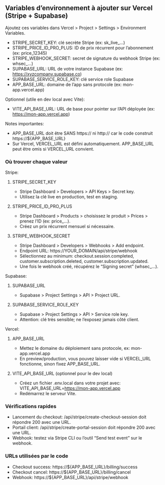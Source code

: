 ## Variables d’environnement à ajouter sur Vercel (Stripe + Supabase)

Ajoutez ces variables dans Vercel > Project > Settings > Environment Variables.

- STRIPE_SECRET_KEY: clé secrète Stripe (ex: sk_live_...)
- STRIPE_PRICE_ID_PRO_PLUS: ID de prix récurrent pour l’abonnement (ex: price_12345)
- STRIPE_WEBHOOK_SECRET: secret de signature du webhook Stripe (ex: whsec_...)
- SUPABASE_URL: URL de votre instance Supabase (ex: https://xyzcompany.supabase.co)
- SUPABASE_SERVICE_ROLE_KEY: clé service role Supabase
- APP_BASE_URL: domaine de l’app sans protocole (ex: mon-app.vercel.app)

Optionnel (utile en dev local avec Vite):
- VITE_API_BASE_URL: URL de base pour pointer sur l’API déployée (ex: https://mon-app.vercel.app)

Notes importantes:
- APP_BASE_URL doit être SANS https:// ni http:// car le code construit https://${APP_BASE_URL}
- Sur Vercel, VERCEL_URL est défini automatiquement. APP_BASE_URL peut être omis si VERCEL_URL convient.

### Où trouver chaque valeur

Stripe:
1) STRIPE_SECRET_KEY
   - Stripe Dashboard > Developers > API Keys > Secret key.
   - Utilisez la clé live en production, test en staging.

2) STRIPE_PRICE_ID_PRO_PLUS
   - Stripe Dashboard > Products > choisissez le produit > Prices > prenez l’ID (ex: price_...).
   - Créez un prix récurrent mensuel si nécessaire.

3) STRIPE_WEBHOOK_SECRET
   - Stripe Dashboard > Developers > Webhooks > Add endpoint.
   - Endpoint URL: https://YOUR_DOMAIN/api/stripe/webhook
   - Sélectionnez au minimum: checkout.session.completed, customer.subscription.deleted, customer.subscription.updated.
   - Une fois le webhook créé, récupérez le “Signing secret” (whsec_...).

Supabase:
1) SUPABASE_URL
   - Supabase > Project Settings > API > Project URL.

2) SUPABASE_SERVICE_ROLE_KEY
   - Supabase > Project Settings > API > Service role key.
   - Attention: clé très sensible; ne l’exposez jamais côté client.

Vercel:
1) APP_BASE_URL
   - Mettez le domaine du déploiement sans protocole, ex: mon-app.vercel.app
   - En preview/production, vous pouvez laisser vide si VERCEL_URL fonctionne, sinon fixez APP_BASE_URL.

2) VITE_API_BASE_URL (optionnel pour le dev local)
   - Créez un fichier .env.local dans votre projet avec:
     VITE_API_BASE_URL=https://mon-app.vercel.app
   - Redémarrez le serveur Vite.

### Vérifications rapides
- Lancement du checkout: /api/stripe/create-checkout-session doit répondre 200 avec une URL.
- Portail client: /api/stripe/create-portal-session doit répondre 200 avec une URL.
- Webhook: testez via Stripe CLI ou l’outil “Send test event” sur le webhook.

### URLs utilisées par le code
- Checkout success: https://${APP_BASE_URL}/billing/success
- Checkout cancel: https://${APP_BASE_URL}/billing/cancel
- Webhook: https://${APP_BASE_URL}/api/stripe/webhook


